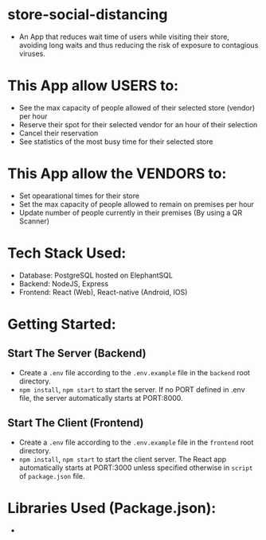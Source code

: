 # store-social-distancing
- An App that reduces wait time of users while visiting their store, avoiding long waits and thus reducing the risk of exposure to contagious viruses.

# This App allow USERS to:
- See the max capacity of people allowed of their selected store (vendor) per hour
- Reserve their spot for their selected vendor for an hour of their selection
- Cancel their reservation
- See statistics of the most busy time for their selected store

# This App allow the VENDORS to:
- Set opearational times for their store
- Set the max capacity of people allowed to remain on premises per hour
- Update number of people currently in their premises (By using a QR Scanner)

# Tech Stack Used:
- Database: PostgreSQL hosted on ElephantSQL
- Backend: NodeJS, Express
- Frontend: React (Web), React-native (Android, IOS)

# Getting Started:
## Start The Server (Backend)
- Create a `.env` file according to the `.env.example` file in the `backend` root directory.
- `npm install`, `npm start` to start the server. If no PORT defined in .env file, the server automatically starts at PORT:8000.
## Start The Client (Frontend)
- Create a `.env` file according to the `.env.example` file in the `frontend` root directory.
- `npm install`, `npm start` to start the client server. The React app automatically starts at PORT:3000 unless specified otherwise in `script` of `package.json` file. 

# Libraries Used (Package.json):
- 